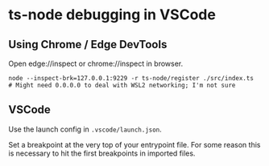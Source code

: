 # ts-node debugging in VSCode

## Using Chrome / Edge DevTools

Open edge://inspect or chrome://inspect in browser.

```
node --inspect-brk=127.0.0.1:9229 -r ts-node/register ./src/index.ts
# Might need 0.0.0.0 to deal with WSL2 networking; I'm not sure
```

## VSCode

Use the launch config in `.vscode/launch.json`.

Set a breakpoint at the very top of your entrypoint file.  For some reason this is necessary to hit the first breakpoints in imported files.

